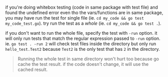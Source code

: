 if you're doing whitebox testing (code in same package with test file) and found the undefined error even tho the vars/functions are in same package, you may have run the test for single file (ie. `cd my_code && go test my_code_test.go`). try run the test as a _whole_ (ie. `cd my_code && go test .`). 

if you don't want to run the whole file, specify the test with `-run` option. it will only run tests that match the regular expression passed to `-run` option. ie. `go test . -run 2` will check test files inside the directory but only run `hello_test.Test2` because `Test2` is the only test that has `2` in the directory. 

> Running the whole test in same directory won't hurt too because go cache the test result. if the code doesn't change, it will use the cached result.
